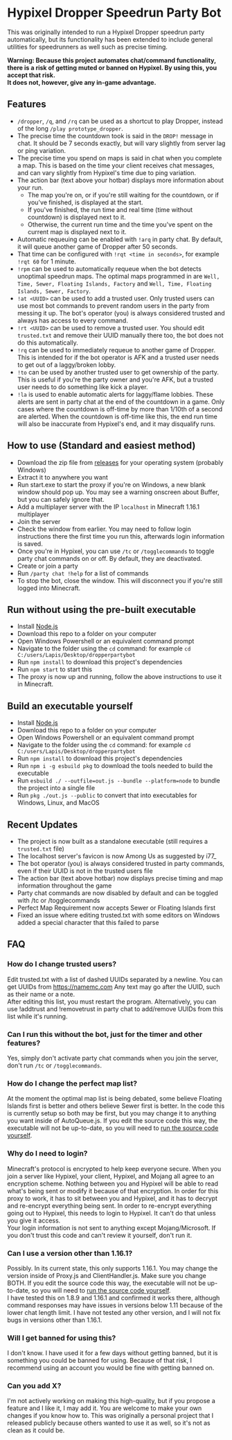 # Hypixel Dropper Speedrun Party Bot
This was originally intended to run a Hypixel Dropper speedrun party automatically, but its functionality has been extended to include general utilities for speedrunners as well such as precise timing.

**Warning: Because this project automates chat/command functionality, there is a risk of getting muted or banned on Hypixel. By using this, you accept that risk.\
It does not, however, give any in-game advantage.**

## Features
- `/dropper`, `/q`, and `/rq` can be used as a shortcut to play Dropper, instead of the long `/play prototype_dropper`.
- The precise time the countdown took is said in the `DROP!` message in chat. It should be 7 seconds exactly, but will vary slightly from server lag or ping variation.
- The precise time you spend on maps is said in chat when you complete a map. This is based on the time your client receives chat messages, and can vary slightly from Hypixel's time due to ping variation.
- The action bar (text above your hotbar) displays more information about your run.
  - The map you're on, or if you're still waiting for the countdown, or if you've finished, is displayed at the start.
  - If you've finished, the run time and real time (time without countdown) is displayed next to it.
  - Otherwise, the current run time and the time you've spent on the current map is displayed next to it.
- Automatic requeuing can be enabled with `!arq` in party chat. By default, it will queue another game of Dropper after 50 seconds.
- That time can be configured with `!rqt <time in seconds>`, for example `!rqt 60` for 1 minute.
- `!rpm` can be used to automatically requeue when the bot detects unoptimal speedrun maps. The optimal maps programmed in are `Well, Time, Sewer, Floating Islands, Factory` and `Well, Time, Floating Islands, Sewer, Factory`.
- `!at <UUID>` can be used to add a trusted user. Only trusted users can use most bot commands to prevent random users in the party from messing it up. The bot's operator (you) is always considered trusted and always has access to every command.
- `!rt <UUID>` can be used to remove a trusted user. You should edit `trusted.txt` and remove their UUID manually there too, the bot does not do this automatically.
- `!rq` can be used to immediately requeue to another game of Dropper. This is intended for if the bot operator is AFK and a trusted user needs to get out of a laggy/broken lobby.
- `!to` can be used by another trusted user to get ownership of the party. This is useful if you're the party owner and you're AFK, but a trusted user needs to do something like kick a player.
- `!la` is used to enable automatic alerts for laggy/flame lobbies. These alerts are sent in party chat at the end of the countdown in a game. Only cases where the countdown is off-time by more than 1/10th of a second are alerted. When the countdown is off-time like this, the end run time will also be inaccurate from Hypixel's end, and it may disqualify runs.

## How to use (Standard and easiest method)
- Download the zip file from [releases](https://github.com/LapisHusky/dropperpartybot/releases) for your operating system (probably Windows)
- Extract it to anywhere you want
- Run start.exe to start the proxy if you're on Windows, a new blank window should pop up. You may see a warning onscreen about Buffer, but you can safely ignore that.
- Add a multiplayer server with the IP `localhost` in Minecraft 1.16.1 multiplayer
- Join the server
- Check the window from earlier. You may need to follow login instructions there the first time you run this, afterwards login information is saved.
- Once you're in Hypixel, you can use `/tc` or `/togglecommands` to toggle party chat commands on or off. By default, they are deactivated.
- Create or join a party
- Run `/party chat !help` for a list of commands
- To stop the bot, close the window. This will disconnect you if you're still logged into Minecraft.

## Run without using the pre-built executable
- Install [Node.js](https://nodejs.org/en/download/)
- Download this repo to a folder on your computer
- Open Windows Powershell or an equivalent command prompt
- Navigate to the folder using the `cd` command: for example `cd C:/users/Lapis/Desktop/dropperpartybot`
- Run `npm install` to download this project's dependencies
- Run `npm start` to start this
- The proxy is now up and running, follow the above instructions to use it in Minecraft.

## Build an executable yourself
- Install [Node.js](https://nodejs.org/en/download/)
- Download this repo to a folder on your computer
- Open Windows Powershell or an equivalent command prompt
- Navigate to the folder using the `cd` command: for example `cd C:/users/Lapis/Desktop/dropperpartybot`
- Run `npm install` to download this project's dependencies
- Run `npm i -g esbuild pkg` to download the tools needed to build the executable
- Run `esbuild ./ --outfile=out.js --bundle --platform=node` to bundle the project into a single file
- Run `pkg ./out.js --public` to convert that into executables for Windows, Linux, and MacOS

## Recent Updates
- The project is now built as a standalone executable (still requires a `trusted.txt` file)
- The localhost server's favicon is now Among Us as suggested by i77_
- The bot operator (you) is always considered trusted in party commands, even if their UUID is not in the trusted users file
- The action bar (text above hotbar) now displays precise timing and map information throughout the game
- Party chat commands are now disabled by default and can be toggled with /tc or /togglecommands
- Perfect Map Requirement now accepts Sewer or Floating Islands first
- Fixed an issue where editing trusted.txt with some editors on Windows added a special character that this failed to parse

## FAQ
### How do I change trusted users?
Edit trusted.txt with a list of dashed UUIDs separated by a newline. You can get UUIDs from https://namemc.com Any text may go after the UUID, such as their name or a note.\
After editing this list, you must restart the program. Alternatively, you can use !addtrust and !removetrust in party chat to add/remove UUIDs from this list while it's running.

### Can I run this without the bot, just for the timer and other features?
Yes, simply don't activate party chat commands when you join the server, don't run `/tc` or `/togglecommands`.

### How do I change the perfect map list?
At the moment the optimal map list is being debated, some believe Floating Islands first is better and others believe Sewer first is better. In the code this is currently setup so both may be first, but you may change it to anything you want inside of AutoQueue.js. If you edit the source code this way, the executable will not be up-to-date, so you will need to [run the source code yourself](#Run-without-using-the-pre-built-executable).

### Why do I need to login?
Minecraft's protocol is encrypted to help keep everyone secure. When you join a server like Hypixel, your client, Hypixel, and Mojang all agree to an encryption scheme. Nothing between you and Hypixel will be able to read what's being sent or modify it because of that encryption. In order for this proxy to work, it has to sit between you and Hypixel, and it has to decrypt and re-encrypt everything being sent. In order to re-encrypt everything going out to Hypixel, this needs to login to Hypixel. It can't do that unless you give it access.\
Your login information is not sent to anything except Mojang/Microsoft. If you don't trust this code and can't review it yourself, don't run it.

### Can I use a version other than 1.16.1?
Possibly. In its current state, this only supports 1.16.1. You may change the version inside of Proxy.js and ClientHandler.js. Make sure you change BOTH. If you edit the source code this way, the executable will not be up-to-date, so you will need to [run the source code yourself](#Run-without-using-the-pre-built-executable).\
I have tested this on 1.8.9 and 1.16.1 and confirmed it works there, although command responses may have issues in versions below 1.11 because of the lower chat length limit. I have not tested any other version, and I will not fix bugs in versions other than 1.16.1.

### Will I get banned for using this?
I don't know. I have used it for a few days without getting banned, but it is something you could be banned for using. Because of that risk, I recommend using an account you would be fine with getting banned on.

### Can you add X?
I'm not actively working on making this high-quality, but if you propose a feature and I like it, I may add it. You are welcome to make your own changes if you know how to. This was originally a personal project that I released publicly because others wanted to use it as well, so it's not as clean as it could be.